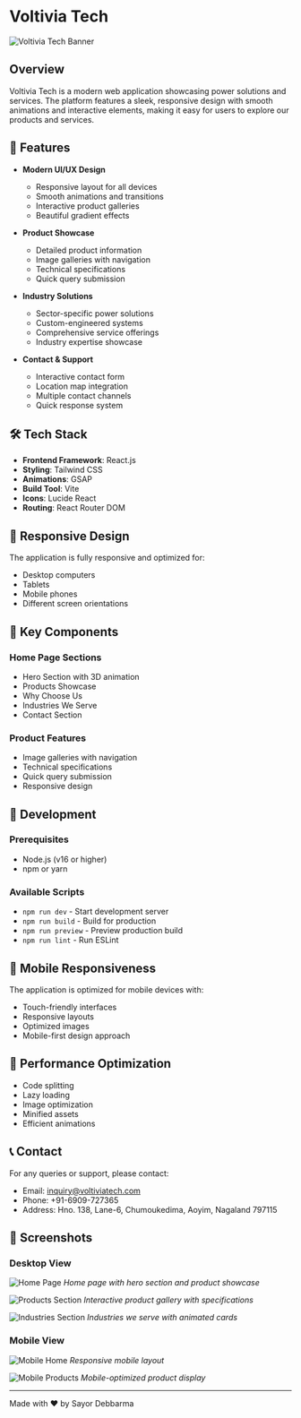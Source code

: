 # Voltivia Tech

![Voltivia Tech Banner](src/assets/banner.png)

## Overview

Voltivia Tech is a modern web application showcasing power solutions and services. The platform features a sleek, responsive design with smooth animations and interactive elements, making it easy for users to explore our products and services.

## 🌟 Features

- **Modern UI/UX Design**
  - Responsive layout for all devices
  - Smooth animations and transitions
  - Interactive product galleries
  - Beautiful gradient effects

- **Product Showcase**
  - Detailed product information
  - Image galleries with navigation
  - Technical specifications
  - Quick query submission

- **Industry Solutions**
  - Sector-specific power solutions
  - Custom-engineered systems
  - Comprehensive service offerings
  - Industry expertise showcase

- **Contact & Support**
  - Interactive contact form
  - Location map integration
  - Multiple contact channels
  - Quick response system

## 🛠️ Tech Stack

- **Frontend Framework**: React.js
- **Styling**: Tailwind CSS
- **Animations**: GSAP
- **Build Tool**: Vite
- **Icons**: Lucide React
- **Routing**: React Router DOM

## 📱 Responsive Design

The application is fully responsive and optimized for:
- Desktop computers
- Tablets
- Mobile phones
- Different screen orientations

## 🎨 Key Components

### Home Page Sections
- Hero Section with 3D animation
- Products Showcase
- Why Choose Us
- Industries We Serve
- Contact Section

### Product Features
- Image galleries with navigation
- Technical specifications
- Quick query submission
- Responsive design

## 🔧 Development

### Prerequisites
- Node.js (v16 or higher)
- npm or yarn

### Available Scripts
- `npm run dev` - Start development server
- `npm run build` - Build for production
- `npm run preview` - Preview production build
- `npm run lint` - Run ESLint

## 📱 Mobile Responsiveness

The application is optimized for mobile devices with:
- Touch-friendly interfaces
- Responsive layouts
- Optimized images
- Mobile-first design approach

## 🎯 Performance Optimization

- Code splitting
- Lazy loading
- Image optimization
- Minified assets
- Efficient animations

## 📞 Contact

For any queries or support, please contact:
- Email: inquiry@voltiviatech.com
- Phone: +91-6909-727365
- Address: Hno. 138, Lane-6, Chumoukedima, Aoyim, Nagaland 797115

## 📸 Screenshots

### Desktop View
![Home Page](src/assets/screenshots/home-desktop.png)
*Home page with hero section and product showcase*

![Products Section](src/assets/screenshots/products-desktop.png)
*Interactive product gallery with specifications*

![Industries Section](src/assets/screenshots/industries-desktop.png)
*Industries we serve with animated cards*

### Mobile View
![Mobile Home](src/assets/screenshots/home-mobile.png)
*Responsive mobile layout*

![Mobile Products](src/assets/screenshots/products-mobile.png)
*Mobile-optimized product display*

---

Made with ❤️ by Sayor Debbarma


